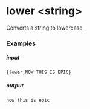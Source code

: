 # lower &lt;string&gt;
		
Converts a string to lowercase.

### Examples

##### input
```{lower;NOW THIS IS EPIC}```

##### output
```now this is epic```